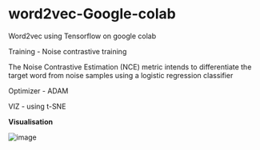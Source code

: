 # word2vec-Google-colab
Word2vec using Tensorflow on google colab

Training - Noise contrastive training

The Noise Contrastive Estimation (NCE) metric intends to differentiate the target word from noise samples using a logistic regression classifier

Optimizer - ADAM

VIZ - using t-SNE

**Visualisation**

![image](https://user-images.githubusercontent.com/41579863/55004801-e09b3180-5000-11e9-8f5f-6205c42ead05.png)
